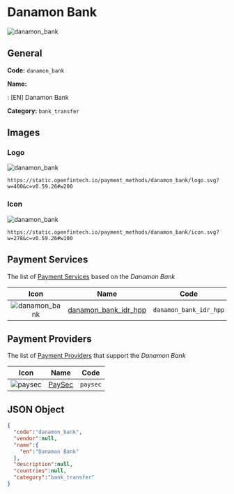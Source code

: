 
# Danamon Bank 
![danamon_bank](https://static.openfintech.io/payment_methods/danamon_bank/logo.svg?w=400&c=v0.59.26#w200)  

## General 
**Code:** `danamon_bank` 
 
**Name:** 
 
:	[EN] Danamon Bank 
 
**Category:** `bank_transfer` 
 

## Images 

### Logo 
![danamon_bank](https://static.openfintech.io/payment_methods/danamon_bank/logo.svg?w=400&c=v0.59.26#w200)  

```
https://static.openfintech.io/payment_methods/danamon_bank/logo.svg?w=400&c=v0.59.26#w200
```  

### Icon 
![danamon_bank](https://static.openfintech.io/payment_methods/danamon_bank/icon.svg?w=278&c=v0.59.26#w100)  

```
https://static.openfintech.io/payment_methods/danamon_bank/icon.svg?w=278&c=v0.59.26#w100
```  

## Payment Services 
 
The list of [Payment Services](/payment-services/) based on the _Danamon Bank_ 

|Icon|Name|Code| 
|:---:|:---:|:---:| 
|![danamon_bank](https://static.openfintech.io/payment_methods/danamon_bank/icon.svg?w=278&c=v0.59.26#w100) |[danamon_bank_idr_hpp](/payment-services/danamon_bank_idr_hpp/)|`danamon_bank_idr_hpp`| 
 

## Payment Providers 
 
The list of [Payment Providers](/payment-providers/) that support the _Danamon Bank_ 

|Icon|Name|Code| 
|:---:|:---:|:---:| 
|![paysec](https://static.openfintech.io/payment_providers/paysec/icon.svg?w=278&c=v0.59.26#w100) |[PaySec](/payment-providers/paysec/)|`paysec`| 
 

## JSON Object 

```json
{
  "code":"danamon_bank",
  "vendor":null,
  "name":{
    "en":"Danamon Bank"
  },
  "description":null,
  "countries":null,
  "category":"bank_transfer"
}
```  
